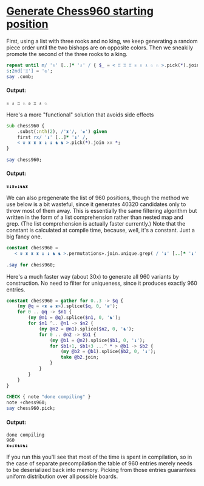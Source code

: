 [1]: https://rosettacode.org/wiki/Generate_Chess960_starting_position

# [Generate Chess960 starting position][1]

First, using a list with three rooks and no king, we keep generating a random piece order until the two bishops are on opposite colors. Then we sneakily promote the second of the three rooks to a king.

```raku
repeat until m/ '♗' [..]* '♗' / { $_ = < ♖ ♖ ♖ ♕ ♗ ♗ ♘ ♘ >.pick(*).join }
s:2nd['♖'] = '♔';
say .comb;
```

#### Output:
```
♕ ♗ ♖ ♘ ♔ ♖ ♗ ♘
```


Here's a more "functional" solution that avoids side effects

```raku
sub chess960 {
    .subst(:nth(2), /'♜'/, '♚') given
    first rx/ '♝' [..]* '♝' /,
    < ♛ ♜ ♜ ♜ ♝ ♝ ♞ ♞ >.pick(*).join xx *;
}
 
say chess960;
```

#### Output:
```
♛♝♜♚♝♞♞♜
```


We can also pregenerate the list of 960 positions, though the method we use below is a bit wasteful, since it
generates 40320 candidates only to throw most of them away. This is essentially the same filtering algorithm
but written in the form of a list comprehension rather than nested map and grep. (The list comprehension is actually faster currently.) Note that the constant is calculated at compile time, because, well, it's a constant. Just a big fancy one.

```raku
constant chess960 =
   < ♛ ♜ ♜ ♜ ♝ ♝ ♞ ♞ >.permutations».join.unique.grep( / '♝' [..]* '♝' / )».subst(:nth(2), /'♜'/, '♚');
 
.say for chess960;
```


Here's a much faster way (about 30x) to generate all 960 variants by construction. No need to filter for uniqueness, since it produces exactly 960 entries.

```raku
constant chess960 = gather for 0..3 -> $q {
    (my @q = <♜ ♚ ♜>).splice($q, 0, '♛');
    for 0 .. @q -> $n1 {
        (my @n1 = @q).splice($n1, 0, '♞');
        for $n1 ^.. @n1 -> $n2 {
            (my @n2 = @n1).splice($n2, 0, '♞');
            for 0 .. @n2 -> $b1 {
                (my @b1 = @n2).splice($b1, 0, '♝');
                for $b1+1, $b1+3 ...^ * > @b1 -> $b2 {
                    (my @b2 = @b1).splice($b2, 0, '♝');
                    take @b2.join;
                }
            }
        }
    }
}
 
CHECK { note "done compiling" }
note +chess960;
say chess960.pick;
```

#### Output:
```
done compiling
960
♜♚♝♜♞♛♞♝
```


If you run this you'll see that most of the time is spent in compilation, so in the case of separate precompilation the table of 960 entries merely needs to be deserialized back into memory. Picking from those entries guarantees uniform distribution over all possible boards.